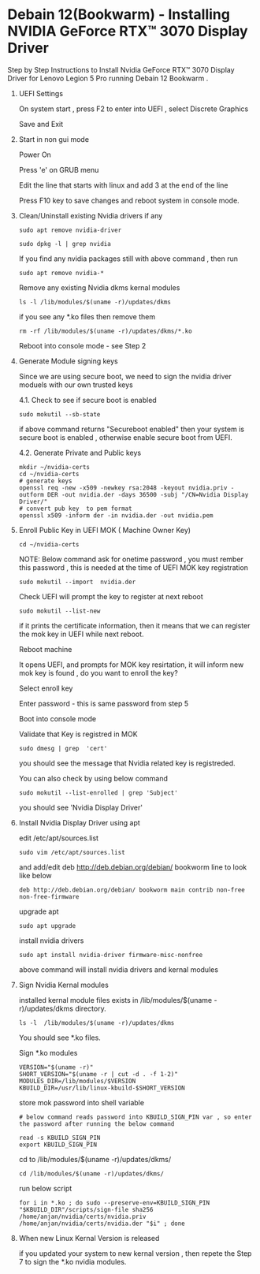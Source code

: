 # Debain 12(Bookwarm) - Installing NVIDIA GeForce RTX™ 3070 Display Driver 

Step by Step Instructions to Install Nvidia  GeForce RTX™ 3070 Display Driver for Lenovo Legion 5 Pro running Debain 12 Bookwarm .


1. UEFI Settings

    On system start , press F2 to enter into UEFI , select Discrete Graphics 

    Save and Exit

2. Start in non gui mode

    Power On 

    Press 'e' on GRUB menu 

    Edit the line that starts with linux and add 3 at the end of the line 

    Press F10 key  to save changes and reboot system in console mode.

3. Clean/Uninstall existing Nvidia drivers if any

    
    `sudo apt remove nvidia-driver`

    `sudo dpkg -l | grep nvidia`

    If you find any nvidia packages still with above command , then run

    `sudo apt remove nvidia-*`

    Remove any existing Nvidia dkms kernal modules 

    `ls -l /lib/modules/$(uname -r)/updates/dkms`

    if you see any *.ko files then remove them 

    `rm -rf /lib/modules/$(uname -r)/updates/dkms/*.ko`

    Reboot into console mode - see Step 2

4. Generate Module signing keys 

    Since we are using secure boot, we need to sign the nvidia driver moduels with our own trusted keys 

    4.1. Check  to see if secure boot is enabled

      `sudo mokutil --sb-state`

      if above command returns "Secureboot enabled" then your system is secure boot is enabled , otherwise enable secure boot from UEFI.

    4.2. Generate Private and Public keys

    ```
    mkdir ~/nvidia-certs
    cd ~/nvidia-certs
    # generate keys
    openssl req -new -x509 -newkey rsa:2048 -keyout nvidia.priv -outform DER -out nvidia.der -days 36500 -subj "/CN=Nvidia Display Driver/"
    # convert pub key  to pem format 
    openssl x509 -inform der -in nvidia.der -out nvidia.pem
    ```

5. Enroll Public Key in UEFI MOK ( Machine Owner Key)

    `
    cd ~/nvidia-certs
    `

    NOTE: Below command ask for onetime password ,  you must rember this password  , this is needed at the time of UEFI MOK key registration

    `
    sudo mokutil --import  nvidia.der
    `

    Check UEFI will prompt the key to register at next reboot 

    `sudo mokutil --list-new`

    if it prints the certificate information, then it means that we can register the mok key in UEFI while next reboot.

    Reboot  machine 

    It opens UEFI, and prompts for MOK key resirtation, it will inform  new mok key is found ,  do you want to enroll the key?

    Select enroll key

    Enter  password -  this is same password from step 5

    Boot into console mode 

    Validate that Key is registred in MOK

    `sudo dmesg | grep  'cert'`

    you should see the  message that  Nvidia related key  is registreded.

    You can also check by using below command

    `sudo mokutil --list-enrolled | grep 'Subject'`

    you should see 'Nvidia Display Driver' 

6. Install Nvidia Display Driver using apt

    edit  /etc/apt/sources.list
    
    `sudo vim /etc/apt/sources.list`

    and  add/edit deb http://deb.debian.org/debian/ bookworm line  to look like  below 

    `deb http://deb.debian.org/debian/ bookworm main contrib non-free non-free-firmware`

    upgrade apt

    `sudo apt upgrade` 

    install  nvidia drivers 

    `sudo apt install nvidia-driver firmware-misc-nonfree`
    
    above command will install nvidia drivers and kernal modules 

7. Sign  Nvidia Kernal modules 

    installed  kernal module files exists in /lib/modules/$(uname -r)/updates/dkms directory.

      
    `ls -l  /lib/modules/$(uname -r)/updates/dkms`

    You should see *.ko files. 
     
    Sign *.ko modules 

    ```
    VERSION="$(uname -r)"
    SHORT_VERSION="$(uname -r | cut -d . -f 1-2)"
    MODULES_DIR=/lib/modules/$VERSION
    KBUILD_DIR=/usr/lib/linux-kbuild-$SHORT_VERSION
    ```
    store  mok password into  shell  variable 

    ```
    # below command reads password into KBUILD_SIGN_PIN var , so enter the password after running the below command

    read -s KBUILD_SIGN_PIN
    export KBUILD_SIGN_PIN
    ```
    cd  to   /lib/modules/$(uname -r)/updates/dkms/

    `cd /lib/modules/$(uname -r)/updates/dkms/`

    run below script

    ```
    for i in *.ko ; do sudo --preserve-env=KBUILD_SIGN_PIN  "$KBUILD_DIR"/scripts/sign-file sha256 /home/anjan/nvidia/certs/nvidia.priv /home/anjan/nvidia/certs/nvidia.der "$i" ; done
    ```
8. When new Linux Kernal Version is released 

    if you updated your system to new kernal version , then repete the Step 7  to sign the *.ko nvidia modules.
     